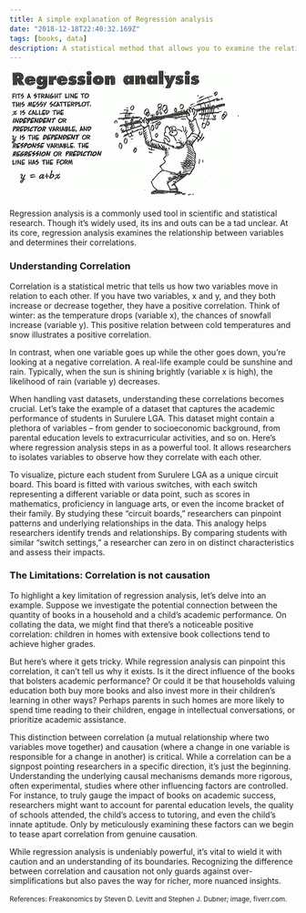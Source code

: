 ```yaml
---
title: A simple explanation of Regression analysis
date: "2018-12-18T22:40:32.169Z"
tags: [books, data]
description: A statistical method that allows you to examine the relationship between two or more variables of interest.
---
```


![regression analysis](./regression.png)

Regression analysis is a commonly used tool in scientific and statistical research. Though it’s widely used, its ins and outs can be a tad unclear. At its core, regression analysis examines the relationship between variables and determines their correlations.

### Understanding Correlation 

Correlation is a statistical metric that tells us how two variables move in relation to each other. If you have two variables, x and y, and they both increase or decrease together, they have a positive correlation. Think of winter: as the temperature drops (variable x), the chances of snowfall increase (variable y). This positive relation between cold temperatures and snow illustrates a positive correlation.

In contrast, when one variable goes up while the other goes down, you’re looking at a negative correlation. A real-life example could be sunshine and rain. Typically, when the sun is shining brightly (variable x is high), the likelihood of rain (variable y) decreases.

When handling vast datasets, understanding these correlations becomes crucial. Let’s take the example of a dataset that captures the academic performance of students in Surulere LGA. This dataset might contain a plethora of variables – from gender to socioeconomic background, from parental education levels to extracurricular activities, and so on. Here’s where regression analysis steps in as a powerful tool. It allows researchers to isolates variables to observe how they correlate with each other.

To visualize, picture each student from Surulere LGA as a unique circuit board. This board is fitted with various switches, with each switch representing a different variable or data point, such as scores in mathematics, proficiency in language arts, or even the income bracket of their family. By studying these “circuit boards,” researchers can pinpoint patterns and underlying relationships in the data. This analogy helps researchers identify trends and relationships. By comparing students with similar “switch settings,” a researcher can zero in on distinct characteristics and assess their impacts.

### The Limitations: Correlation is not causation

To highlight a key limitation of regression analysis, let’s delve into an example. Suppose we investigate the potential connection between the quantity of books in a household and a child’s academic performance. On collating the data, we might find that there’s a noticeable positive correlation: children in homes with extensive book collections tend to achieve higher grades.

But here’s where it gets tricky. While regression analysis can pinpoint this correlation, it can’t tell us why it exists. Is it the direct influence of the books that bolsters academic performance? Or could it be that households valuing education both buy more books and also invest more in their children’s learning in other ways? Perhaps parents in such homes are more likely to spend time reading to their children, engage in intellectual conversations, or prioritize academic assistance.

This distinction between correlation (a mutual relationship where two variables move together) and causation (where a change in one variable is responsible for a change in another) is critical. While a correlation can be a signpost pointing researchers in a specific direction, it’s just the beginning. Understanding the underlying causal mechanisms demands more rigorous, often experimental, studies where other influencing factors are controlled. For instance, to truly gauge the impact of books on academic success, researchers might want to account for parental education levels, the quality of schools attended, the child’s access to tutoring, and even the child’s innate aptitude. Only by meticulously examining these factors can we begin to tease apart correlation from genuine causation.

While regression analysis is undeniably powerful, it’s vital to wield it with caution and an understanding of its boundaries. Recognizing the difference between correlation and causation not only guards against over-simplifications but also paves the way for richer, more nuanced insights.

<small>References: Freakonomics by Steven D. Levitt and Stephen J. Dubner; image, fiverr.com.</small>
